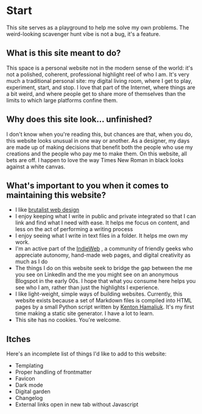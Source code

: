 # Start

This site serves as a playground to help me solve my own problems. The weird-looking scavenger hunt vibe is not a bug, it's a feature.

## What is this site meant to do?
This space is a personal website not in the modern sense of the world: it's not a polished, coherent, professional highlight reel of who I am. It's very much a traditional personal site: my digital living room, where I get to play, experiment, start, and stop. I love that part of the Internet, where things are a bit weird, and where people get to share more of themselves than the limits to which large platforms confine them.

## Why does this site look... unfinished?
I don't know when you're reading this, but chances are that, when you do, this website looks unusual in one way or another. As a designer, my days are made up of making decisions that benefit both the people who use my creations and the people who pay me to make them. On this website, all bets are off. I happen to love the way Times New Roman in black looks against a white canvas.

## What's important to you when it comes to maintaining this website?

- I like [brutalist web design](https://brutalistwebsites.com/)
- I enjoy keeping what I write in public and private integrated so that I can link and find what I need with ease. It helps me focus on content, and less on the act of performing a writing process
- I enjoy seeing what I write in text files in a folder. It helps me own my work.
- I'm an active part of the [IndieWeb](https://indieweb.org/User:Www.zinzy.website) , a community of friendly geeks who appreciate autonomy, hand-made web pages, and digital creativity as much as I do
- The things I do on this website seek to bridge the gap between the me you see on LinkedIn and the me you might see on an anonymous Blogspot in the early 00s. I hope that what you consume here helps you see who I am, rather than just the highlights I experience.
- I like light-weight, simple ways of building websites. Currently, this website exists because a set of Markdown files is compiled into HTML pages by a small Python script written by [Kenton Hamaliuk](https://blog.hamaluik.ca/posts/build-your-own-static-site-generator/). It's my first time making a static site generator. I have a lot to learn.
- This site has no cookies. You're welcome.

## Itches
Here's an incomplete list of things I'd like to add to this website:

- Templating
- Proper handling of frontmatter
- Favicon
- Dark mode
- Digital garden
- Changelog
- External links open in new tab without Javascript